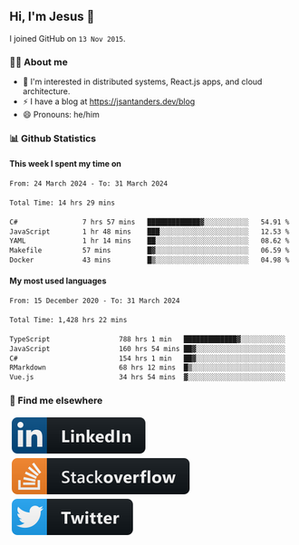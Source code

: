 ## Hi, I'm Jesus 👋

I joined GitHub on `13 Nov 2015`.

<!-- Talking about you -->

### 👨‍💻 About me

- 👦 I'm interested in distributed systems, React.js apps, and cloud architecture.
- ⚡️ I have a blog at <https://jsantanders.dev/blog>
- 😄 Pronouns: he/him

### 📊 Github Statistics

#### This week I spent my time on

<!--START_SECTION:weekly-->

```txt
From: 24 March 2024 - To: 31 March 2024

Total Time: 14 hrs 29 mins

C#                7 hrs 57 mins   █████████████▓░░░░░░░░░░░   54.91 %
JavaScript        1 hr 48 mins    ███░░░░░░░░░░░░░░░░░░░░░░   12.53 %
YAML              1 hr 14 mins    ██░░░░░░░░░░░░░░░░░░░░░░░   08.62 %
Makefile          57 mins         █▓░░░░░░░░░░░░░░░░░░░░░░░   06.59 %
Docker            43 mins         █▒░░░░░░░░░░░░░░░░░░░░░░░   04.98 %
```

<!--END_SECTION:weekly-->

#### My most used languages

<!--START_SECTION:alltime-->

```txt
From: 15 December 2020 - To: 31 March 2024

Total Time: 1,428 hrs 22 mins

TypeScript                 788 hrs 1 min   █████████████▓░░░░░░░░░░░   55.17 %
JavaScript                 160 hrs 54 mins ██▓░░░░░░░░░░░░░░░░░░░░░░   11.27 %
C#                         154 hrs 1 min   ██▓░░░░░░░░░░░░░░░░░░░░░░   10.78 %
RMarkdown                  68 hrs 12 mins  █▒░░░░░░░░░░░░░░░░░░░░░░░   04.77 %
Vue.js                     34 hrs 54 mins  ▓░░░░░░░░░░░░░░░░░░░░░░░░   02.44 %
```

<!--END_SECTION:alltime-->

### 📢 Find me elsewhere

<p>
  <a target="_blank" href="https://linkedin.com/in/jsantanders">
    <img src="https://github.com/jsantanders/jsantanders/blob/master/img/linkedin.svg" alt="LinkedIn" style="vertical-align:top; margin:4px">
  </a>
  
  <a target="_blank" href="https://stackoverflow.com/users/7318331/jesus-santander">
    <img src="https://github.com/jsantanders/jsantanders/blob/master/img/stackoverflow.svg" alt="StackOverflow" style="vertical-align:top; margin:4px">
  </a>
  
  <a target="_blank" href="http://twitter.com/jsantanders">
    <img src="https://github.com/jsantanders/jsantanders/blob/master/img/twitter.svg" alt="Twitter" style="vertical-align:top; margin:4px">
  </a>
</p>
